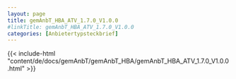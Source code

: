 ```yaml
---
layout: page
title: gemAnbT_HBA_ATV_1.7.0_V1.0.0
#linkTitle: gemAnbT_HBA_ATV_1.7.0_V1.0.0
categories: [Anbietertypsteckbrief]
---
```

{{< include-html "content/de/docs/gemAnbT/gemAnbT_HBA/gemAnbT_HBA_ATV_1.7.0_V1.0.0.html" >}}